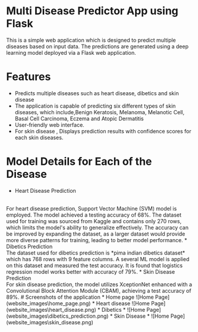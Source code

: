 # Multi Disease Predictor App using Flask
This is a simple web application which is designed to predict multiple diseases based on input data. The predictions are generated using a deep learning model deployed via a Flask web application.
# Features
* Predicts multiple diseases such as heart disease, dibetics and skin disease
* The application is capable of predicting six different types of skin diseases, which include,Benign Keratosis, Melanoma, Melanotic Cell, Basal Cell Carcinoma, Eczema and Atopic Dermatitis
* User-friendly web interface.
* For skin disease , Displays prediction results with confidence scores for each skin diseases.
# Model Details for Each of the Disease
* Heart Disease Prediction
 <br>
For heart disease prediction, Support Vector Machine (SVM) model is employed. The model achieved a testing accuracy of 68%. The dataset used for training was sourced from Kaggle and contains only 270 rows, which limits the model's ability to generalize effectively. 
The accuracy can be improved by expanding the dataset, as a larger dataset would provide more diverse patterns for training, leading to better model performance.
* Dibetics Prediction
  <br>
The dataset used for dibetics prediction is *pima indian dibetics dataset* which has 768 rows with 9 feature columns. A several ML model is applied on this dataset and measured the test accuracy. 
It is found that logistics regression model works better with accuracy of 79%.
* Skin Disease Prediction
  <br>
For skin disease prediction, the model utilizes XceptionNet enhanced with a Convolutional Block Attention Module (CBAM), achieving a test accuracy of 89%.
# Screenshots of the application
* Home page
  ![Home Page](website_images\home_page.png)
* Heart disease
  ![Home Page](website_images\heart_disease.png)
* Dibetics
* ![Home Page](website_images\dibetics_prediction.png)
* Skin Disease
* ![Home Page](website_images\skin_disease.png)
